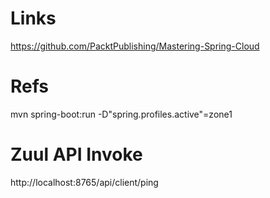 
# Links
https://github.com/PacktPublishing/Mastering-Spring-Cloud


# Refs
mvn spring-boot:run -D"spring.profiles.active"=zone1


# Zuul API Invoke
http://localhost:8765/api/client/ping